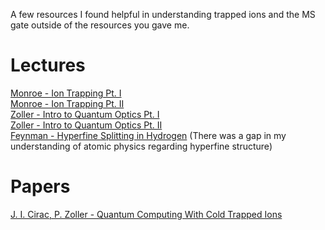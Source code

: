 A few resources I found helpful in understanding trapped ions and the MS gate outside of the resources you gave me.
# Lectures
[Monroe - Ion Trapping Pt. I](https://youtu.be/aOm50nPd5kQ?si=zT60QwW76uBbrgWA) \
[Monroe - Ion Trapping Pt. II](https://www.youtube.com/watch?v=LmyeJssAOkg&t=3239s) \
[Zoller - Intro to Quantum Optics Pt. I](https://youtu.be/LmyeJssAOkg?si=3DRN6s7zjsEa9XOC) \
[Zoller - Intro to Quantum Optics Pt. II](https://youtu.be/zEAwL9GAPCo?si=r9--CVihyU0rwy03) \
[Feynman - Hyperfine Splitting in Hydrogen](https://www.feynmanlectures.caltech.edu/III_12.html) (There was a gap in my understanding of atomic physics regarding hyperfine structure)

# Papers
[J. I. Cirac, P. Zoller - Quantum Computing With Cold Trapped Ions](https://iontrap.umd.edu/wp-content/uploads/2013/10/Quantum-computations-with-cold-trapped-ions.pdf)

